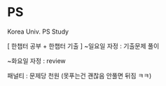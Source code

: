 # PS
Korea Univ. PS Study

[ 한챕터 공부 + 한챕터 기출 ]
~일요일 자정 : 기출문제 풀이

~화요일 자정 : review 

패널티 : 문제당 천원 (못푸는건 괜찮음 안풀면 뒤짐 ㅋㅋ)
